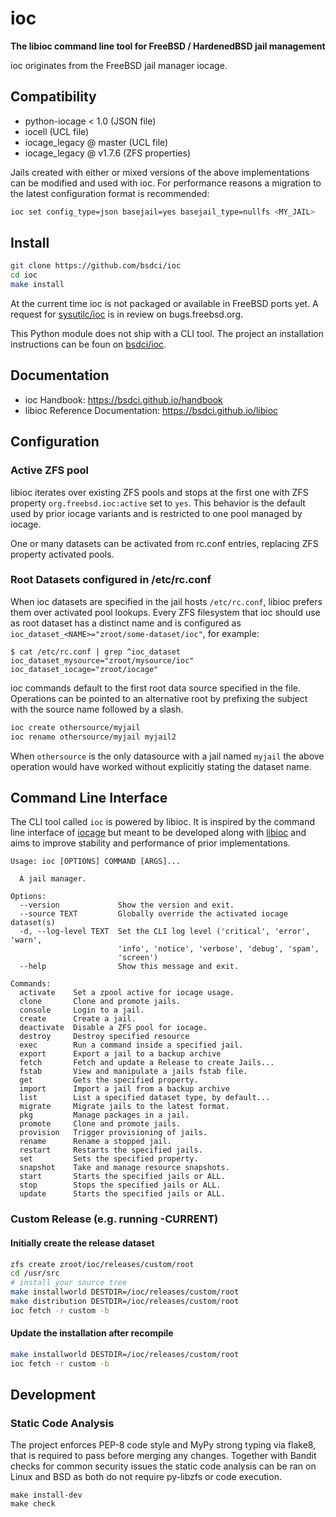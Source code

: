 # ioc

**The libioc command line tool for FreeBSD / HardenedBSD jail management**

ioc originates from the FreeBSD jail manager iocage.

## Compatibility

- python-iocage < 1.0 (JSON file)
- iocell (UCL file)
- iocage\_legacy @ master (UCL file)
- iocage\_legacy @ v1.7.6 (ZFS properties)

Jails created with either or mixed versions of the above implementations can be modified and used with ioc.
For performance reasons a migration to the latest configuration format is recommended:

```sh
ioc set config_type=json basejail=yes basejail_type=nullfs <MY_JAIL>
```

## Install

```sh
git clone https://github.com/bsdci/ioc
cd ioc
make install
```

At the current time ioc is not packaged or available in FreeBSD ports yet. A request for [sysutilc/ioc](https://bugs.freebsd.org/bugzilla/show_bug.cgi?id=234816) is in review on bugs.freebsd.org.

This Python module does not ship with a CLI tool. The project an installation instructions can be foun on [bsdci/ioc](https://github.com/bsdci/ioc).

## Documentation

- ioc Handbook: https://bsdci.github.io/handbook
- libioc Reference Documentation: https://bsdci.github.io/libioc

## Configuration

### Active ZFS pool

libioc iterates over existing ZFS pools and stops at the first one with ZFS property `org.freebsd.ioc:active` set to `yes`.
This behavior is the default used by prior iocage variants and is restricted to one pool managed by iocage.

One or many datasets can be activated from rc.conf entries, replacing ZFS property activated pools.

### Root Datasets configured in /etc/rc.conf

When ioc datasets are specified in the jail hosts `/etc/rc.conf`, libioc prefers them over activated pool lookups.
Every ZFS filesystem that ioc should use as root dataset has a distinct name and is configured as `ioc_dataset_<NAME>="zroot/some-dataset/ioc"`, for example:

```
$ cat /etc/rc.conf | grep ^ioc_dataset
ioc_dataset_mysource="zroot/mysource/ioc"
ioc_dataset_iocage="zroot/iocage"
```

ioc commands default to the first root data source specified in the file.
Operations can be pointed to an alternative root by prefixing the subject with the source name followed by a slash.

```sh
ioc create othersource/myjail
ioc rename othersource/myjail myjail2
```

When `othersource` is the only datasource with a jail named `myjail` the above operation would have worked without explicitly stating the dataset name.

## Command Line Interface

The CLI tool called `ioc` is powered by libioc. 
It is inspired by the command line interface of [iocage](https://github.com/iocage/iocage) but meant to be developed along with [libioc](https://github.com/bsdci/libioc) and aims to improve stability and performance of prior implementations.

```
Usage: ioc [OPTIONS] COMMAND [ARGS]...

  A jail manager.

Options:
  --version             Show the version and exit.
  --source TEXT         Globally override the activated iocage dataset(s)
  -d, --log-level TEXT  Set the CLI log level ('critical', 'error', 'warn',
                        'info', 'notice', 'verbose', 'debug', 'spam',
                        'screen')
  --help                Show this message and exit.

Commands:
  activate    Set a zpool active for iocage usage.
  clone       Clone and promote jails.
  console     Login to a jail.
  create      Create a jail.
  deactivate  Disable a ZFS pool for iocage.
  destroy     Destroy specified resource
  exec        Run a command inside a specified jail.
  export      Export a jail to a backup archive
  fetch       Fetch and update a Release to create Jails...
  fstab       View and manipulate a jails fstab file.
  get         Gets the specified property.
  import      Import a jail from a backup archive
  list        List a specified dataset type, by default...
  migrate     Migrate jails to the latest format.
  pkg         Manage packages in a jail.
  promote     Clone and promote jails.
  provision   Trigger provisioning of jails.
  rename      Rename a stopped jail.
  restart     Restarts the specified jails.
  set         Sets the specified property.
  snapshot    Take and manage resource snapshots.
  start       Starts the specified jails or ALL.
  stop        Stops the specified jails or ALL.
  update      Starts the specified jails or ALL.
```

### Custom Release (e.g. running -CURRENT)

#### Initially create the release dataset

```sh
zfs create zroot/ioc/releases/custom/root
cd /usr/src
# install your source tree
make installworld DESTDIR=/ioc/releases/custom/root
make distribution DESTDIR=/ioc/releases/custom/root
ioc fetch -r custom -b
```

#### Update the installation after recompile
```sh
make installworld DESTDIR=/ioc/releases/custom/root
ioc fetch -r custom -b
```

## Development

### Static Code Analysis

The project enforces PEP-8 code style and MyPy strong typing via flake8, that is required to pass before merging any changes.
Together with Bandit checks for common security issues the static code analysis can be ran on Linux and BSD as both do not require py-libzfs or code execution.

```
make install-dev
make check
```

